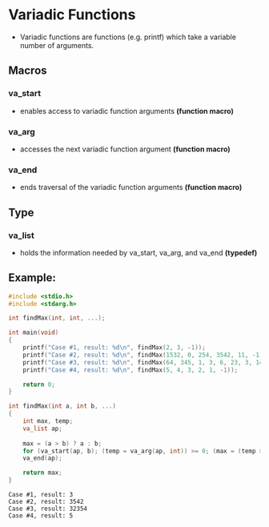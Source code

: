 # Variadic Functions<br>
* Variadic functions are functions (e.g. printf) which take a variable number of arguments.<br>

##  Macros<br>
### va_start<br>
* enables access to variadic function arguments **(function macro)**<br>

### va_arg<br>
* accesses the next variadic function argument **(function macro)**<br>

### va_end<br>
* ends traversal of the variadic function arguments **(function macro)**<br>

##  Type<br>
### va_list
* holds the information needed by va_start, va_arg, and va_end **(typedef)**<br>

##  Example:<br>
```C
#include <stdio.h>
#include <stdarg.h>

int findMax(int, int, ...);

int main(void)
{
    printf("Case #1, result: %d\n", findMax(2, 3, -1));
    printf("Case #2, result: %d\n", findMax(1532, 0, 254, 3542, 11, -1));
    printf("Case #3, result: %d\n", findMax(64, 345, 1, 3, 6, 23, 3, 1455, 764, 32354, -1));
    printf("Case #4, result: %d\n", findMax(5, 4, 3, 2, 1, -1));

    return 0;
}

int findMax(int a, int b, ...)
{
    int max, temp;
    va_list ap;
    
    max = (a > b) ? a : b;
    for (va_start(ap, b); (temp = va_arg(ap, int)) >= 0; (max = (temp > max) ? temp : max));
    va_end(ap);

    return max;
}
```
```Text
Case #1, result: 3
Case #2, result: 3542
Case #3, result: 32354
Case #4, result: 5
```
